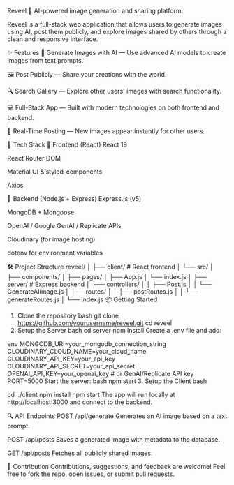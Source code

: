 Reveel 🎨
AI-powered image generation and sharing platform.

Reveel is a full-stack web application that allows users to generate images using AI, post them publicly, and explore images shared by others through a clean and responsive interface.

✨ Features
🧠 Generate Images with AI — Use advanced AI models to create images from text prompts.

🖼️ Post Publicly — Share your creations with the world.

🔍 Search Gallery — Explore other users' images with search functionality.

💻 Full-Stack App — Built with modern technologies on both frontend and backend.

🧾 Real-Time Posting — New images appear instantly for other users.

🚀 Tech Stack
🔹 Frontend (React)
React 19

React Router DOM

Material UI & styled-components

Axios

🔸 Backend (Node.js + Express)
Express.js (v5)

MongoDB + Mongoose

OpenAI / Google GenAI / Replicate APIs

Cloudinary (for image hosting)

dotenv for environment variables

🛠️ Project Structure
reveel/
│
├── client/                 # React frontend
│   └── src/
│       ├── components/
│       ├── pages/
│       ├── App.js
│       └── index.js
│
├── server/                 # Express backend
│   ├── controllers/
│   │   ├── Post.js
│   │   └── GenerateAIImage.js
│   ├── routes/
│   │   ├── postRoutes.js
│   │   └── generateRoutes.js
│   └── index.js
📦 Getting Started
1. Clone the repository
bash
git clone https://github.com/yourusername/reveel.git
cd reveel
2. Setup the Server
bash
cd server
npm install
Create a .env file and add:

env
MONGODB_URI=your_mongodb_connection_string
CLOUDINARY_CLOUD_NAME=your_cloud_name
CLOUDINARY_API_KEY=your_api_key
CLOUDINARY_API_SECRET=your_api_secret
OPENAI_API_KEY=your_openai_key  # or GenAI/Replicate API key
PORT=5000
Start the server:
bash
npm start
3. Setup the Client
bash

cd ../client
npm install
npm start
The app will run locally at http://localhost:3000 and connect to the backend.

🔍 API Endpoints
POST /api/generate
Generates an AI image based on a text prompt.

POST /api/posts
Saves a generated image with metadata to the database.

GET /api/posts
Fetches all publicly shared images.

🤝 Contribution
Contributions, suggestions, and feedback are welcome!
Feel free to fork the repo, open issues, or submit pull requests.
